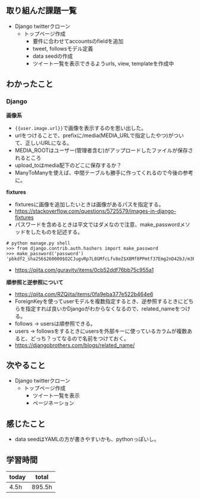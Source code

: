 ## 取り組んだ課題一覧
- Django twitterクローン
	- トップページ作成
		- 要件に合わせてaccountsのfieldを追加
		- tweet, followsモデル定義
		- data seedの作成
		- ツイート一覧を表示できるようurls, view, templateを作成中
## わかったこと
### Django
**画像系**
- `{{user.image.url}}`で画像を表示するのを思い出した。
- urlをつけることで、prefixに/media(MEDIA_URLで指定したやつ)がついて、正しいURLになる。
- MEDIA_ROOTはユーザー(管理者含む)がアップロードしたファイルが保存されるところ
- upload_toはmedia配下のどこに保存するか？
- ManyToManyを使えば、中間テーブルも勝手に作ってくれるので今後の参考に。

**fixtures**
- fixturesに画像を追加したいときは画像があるパスを指定する。
- https://stackoverflow.com/questions/5725579/images-in-django-fixtures
- パスワードを含めるときは平文ではダメなので注意、make_passwordメソッドをしたものを記述する。
```
# python manage.py shell
>>> from django.contrib.auth.hashers import make_password
>>> make_password('password')
'pbkdf2_sha256$260000$O2CJugvRp7L8GMfcLfv8eZ$X8Mf8PPmtf37Emg2nD42bJ/m3PQF+jYVpgKEifiDbHo='
```
- https://qiita.com/guravity/items/0cb52ddf76bb75c955a1


**順参照と逆参照について**
- https://qiita.com/RZQiita/items/0fa9eba377e522b464e6
- ForeignKeyを使ってuserモデルを複数指定するとき、逆参照するときにどちらを指定すれば良いかDjangoがわからなくなるので、related_nameをつける。
- follows -> usersは順参照できる。
- users -> followsをするときにusersを外部キーに使っているカラムが複数あると、どっち？ってなるので名前をつけておく。
- https://djangobrothers.com/blogs/related_name/

## 次やること
- Django twitterクローン
	- トップページ作成
		- ツイート一覧を表示
		- ページネーション
## 感じたこと
- data seedはYAMLの方が書きやすいかも、pythonっぽいし。

## 学習時間

| today | total  |
| ----- | ------ |
| 4.5h  | 895.5h |
